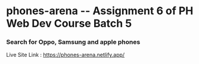 # phones-arena -- Assignment 6 of PH Web Dev Course Batch 5

###  Search for Oppo, Samsung and apple phones 

Live Site Link : https://phones-arena.netlify.app/
